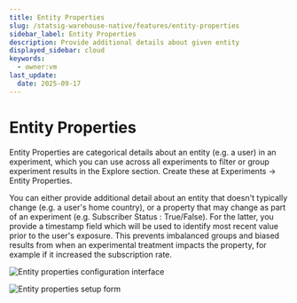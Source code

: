 ```yaml
---
title: Entity Properties
slug: /statsig-warehouse-native/features/entity-properties
sidebar_label: Entity Properties
description: Provide additional details about given entity
displayed_sidebar: cloud
keywords:
  - owner:vm
last_update:
  date: 2025-09-17
---
```


# Entity Properties

Entity Properties are categorical details about an entity (e.g. a user) in an experiment, which you can use across all experiments to filter or group experiment results in the Explore section. Create these at Experiments -> Entity Properties.

You can either provide additional detail about an entity that doesn't typically change (e.g. a user's home country), or a property that may change as part of an experiment (e.g. Subscriber Status : True/False). For the latter, you provide a timestamp field which will be used to identify most recent value prior to the user's exposure. This prevents imbalanced groups and biased results from when an experimental treatment impacts the property, for example if it increased the subscription rate.

![Entity properties configuration interface](https://github.com/statsig-io/docs/assets/31516123/7fcac725-54b4-46be-bb68-52fcc308fe5f)


![Entity properties setup form](https://github.com/statsig-io/docs/assets/31516123/6c151cf4-d343-4750-8bfd-a6d48afd6e10)

